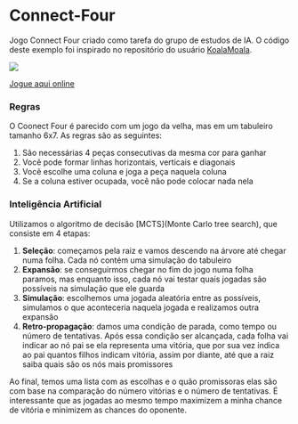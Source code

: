 # Connect-Four
Jogo Connect Four criado como tarefa do grupo de estudos de IA. O código deste exemplo foi inspirado no repositório do usuário [KoalaMoala](https://github.com/KoalaMoala/Connect4).

![](https://media.giphy.com/media/Jlq2TzJArVMJr1Bp8q/giphy.gif)

[Jogue aqui online](https://arthuratlantico.github.io/Connect-Four/)

### Regras
O Coonect Four é parecido com um jogo da velha, mas em um tabuleiro tamanho 6x7. As regras são as seguintes:
1. São necessárias 4 peças consecutivas da mesma cor para ganhar
2. Você pode formar linhas horizontais, verticais e diagonais
3. Você escolhe uma coluna e joga a peça naquela coluna
4. Se a coluna estiver ocupada, você não pode colocar nada nela

### Inteligência Artificial
Utilizamos o algoritmo de decisão [MCTS](Monte Carlo tree search), que consiste em 4 etapas:
1. **Seleção**: começamos pela raiz e vamos descendo na árvore até chegar numa folha. Cada nó contém uma simulação do tabuleiro
2. **Expansão**: se conseguirmos chegar no fim do jogo numa folha paramos, mas enquanto isso, cada nó vai testar quais jogadas são possíveis na simulação que ele guarda
3. **Simulação**: escolhemos uma jogada aleatória entre as possíveis, simulamos o que aconteceria naquela jogada e realizamos outra expansão
4. **Retro-propagação**: damos uma condição de parada, como tempo ou número de tentativas. Após essa condição ser alcançada, cada folha vai indicar ao nó pai se ela representa uma vitória, que por sua vez indica ao pai quantos filhos indicam vitória, assim por diante, até que a raiz saiba quais são os nós mais promissores

Ao final, temos uma lista com as escolhas e o quão promissoras elas são com base na comparação do número vitórias e o número de tentativas. É interessante que as jogadas ao mesmo tempo maximizem a minha chance de vitória e minimizem as chances do oponente.
